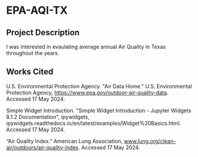 # EPA-AQI-TX

## Project Description
I was interested in evaulating average annual Air Quality in Texas throughout the years.

## Works Cited
U.S. Environmental Protection Agency. "Air Data Home." U.S. Environmental Protection Agency, https://www.epa.gov/outdoor-air-quality-data. Accessed 17 May 2024.

Simple Widget Introduction. "Simple Widget Introduction - Jupyter Widgets 8.1.2 Documentation", ipywidgets, ipywidgets.readthedocs.io/en/latest/examples/Widget%20Basics.html. Accessed 17 May 2024.

“Air Quality Index.” American Lung Association, www.lung.org/clean-air/outdoors/air-quality-index. Accessed 17 May 2024.
